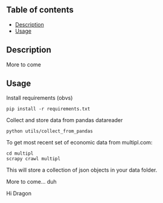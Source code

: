 ## Table of contents

* [Description](#description)
* [Usage](#usage)


## Description

More to come

## Usage

Install requirements (obvs)
```
pip install -r requirements.txt
```

Collect and store data from pandas datareader
```
python utils/collect_from_pandas
```

To get most recent set of economic data from multipl.com:
```
cd multipl
scrapy crawl multipl
```
This will store a collection of json objects in your data folder.

More to come... duh

Hi Dragon